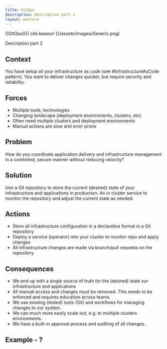 ```yaml
---
title: GitOps
description: Description part 1
layout: pattern
---
```


![GitOps]({{ site.baseurl }}/assets/images/Generic.png)

Description part 2

## Context

You have setup all your infrastructure as code (see #InfrastructureAsCode pattern). You want to deliver changes quicker, but require security and reliability.

## Forces

* Multiple tools, technologies
* Changing landscape (deployment environments, clusters, etc)
* Often need multiple clusters and deployment environments
* Manual actions are slow and error prone

## Problem

How do you coordinate application delivery and infrastructure management in a controlled, secure manner without reducing velocity?

## Solution

Use a Git repository to store the current (desired) state of your infrastructure and applications in production. An in cluster service to monitor the repository and adjust the current state as needed.

## Actions

* Store all infrastructure configuration in a declarative format in a Git repository
* Deploy a service (operator) into your cluster to monitor repo and apply changes
* All infrastructure changes are made via branch/pull requests on the repository

## Consequences

* We end up with a single source of truth for the (desired) state our infrastructure and applications
* All manual access and changes must be removed. This needs to be enforced and requires education across teams.
* We use existing (tested) tools (Git) and workflows for managing changes to our system.
* We can much more easily scale out, e.g. to multiple clusters environments.
* We have a built-in approval process and auditing of all changes.

## Example - ?

